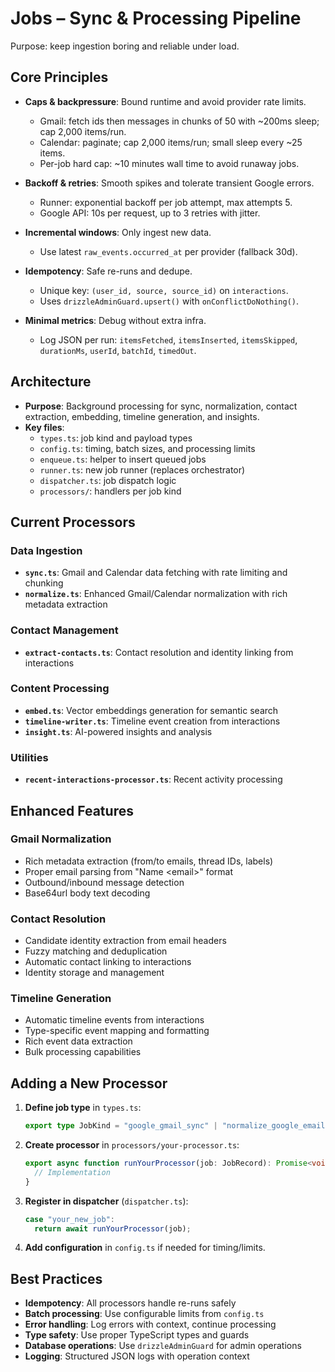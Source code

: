 # Jobs – Sync & Processing Pipeline

Purpose: keep ingestion boring and reliable under load.

## Core Principles

- **Caps & backpressure**: Bound runtime and avoid provider rate limits.
  - Gmail: fetch ids then messages in chunks of 50 with ~200ms sleep; cap 2,000 items/run.
  - Calendar: paginate; cap 2,000 items/run; small sleep every ~25 items.
  - Per-job hard cap: ~10 minutes wall time to avoid runaway jobs.

- **Backoff & retries**: Smooth spikes and tolerate transient Google errors.
  - Runner: exponential backoff per job attempt, max attempts 5.
  - Google API: 10s per request, up to 3 retries with jitter.

- **Incremental windows**: Only ingest new data.
  - Use latest `raw_events.occurred_at` per provider (fallback 30d).

- **Idempotency**: Safe re-runs and dedupe.
  - Unique key: `(user_id, source, source_id)` on `interactions`.
  - Uses `drizzleAdminGuard.upsert()` with `onConflictDoNothing()`.

- **Minimal metrics**: Debug without extra infra.
  - Log JSON per run: `itemsFetched`, `itemsInserted`, `itemsSkipped`, `durationMs`, `userId`, `batchId`, `timedOut`.

## Architecture

- **Purpose**: Background processing for sync, normalization, contact extraction, embedding, timeline generation, and insights.
- **Key files**:
  - `types.ts`: job kind and payload types
  - `config.ts`: timing, batch sizes, and processing limits
  - `enqueue.ts`: helper to insert queued jobs
  - `runner.ts`: new job runner (replaces orchestrator)
  - `dispatcher.ts`: job dispatch logic
  - `processors/`: handlers per job kind

## Current Processors

### Data Ingestion

- **`sync.ts`**: Gmail and Calendar data fetching with rate limiting and chunking
- **`normalize.ts`**: Enhanced Gmail/Calendar normalization with rich metadata extraction

### Contact Management

- **`extract-contacts.ts`**: Contact resolution and identity linking from interactions

### Content Processing

- **`embed.ts`**: Vector embeddings generation for semantic search
- **`timeline-writer.ts`**: Timeline event creation from interactions
- **`insight.ts`**: AI-powered insights and analysis

### Utilities

- **`recent-interactions-processor.ts`**: Recent activity processing

## Enhanced Features

### Gmail Normalization

- Rich metadata extraction (from/to emails, thread IDs, labels)
- Proper email parsing from "Name \<email\>" format
- Outbound/inbound message detection
- Base64url body text decoding

### Contact Resolution

- Candidate identity extraction from email headers
- Fuzzy matching and deduplication
- Automatic contact linking to interactions
- Identity storage and management

### Timeline Generation

- Automatic timeline events from interactions
- Type-specific event mapping and formatting
- Rich event data extraction
- Bulk processing capabilities

## Adding a New Processor

1. **Define job type** in `types.ts`:

   ```typescript
   export type JobKind = "google_gmail_sync" | "normalize_google_email" | "extract_contacts" | "your_new_job";
   ```

2. **Create processor** in `processors/your-processor.ts`:

   ```typescript
   export async function runYourProcessor(job: JobRecord): Promise<void> {
     // Implementation
   }
   ```

3. **Register in dispatcher** (`dispatcher.ts`):

   ```typescript
   case "your_new_job":
     return await runYourProcessor(job);
   ```

4. **Add configuration** in `config.ts` if needed for timing/limits.

## Best Practices

- **Idempotency**: All processors handle re-runs safely
- **Batch processing**: Use configurable limits from `config.ts`
- **Error handling**: Log errors with context, continue processing
- **Type safety**: Use proper TypeScript types and guards
- **Database operations**: Use `drizzleAdminGuard` for admin operations
- **Logging**: Structured JSON logs with operation context
